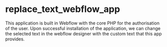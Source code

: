 # replace_text_webflow_app
This application is built in Webflow with the core PHP for the authorisation of the user. Upon successful installation of the application, we can change the selected text in the webflow designer with the custom text that this app provides.
